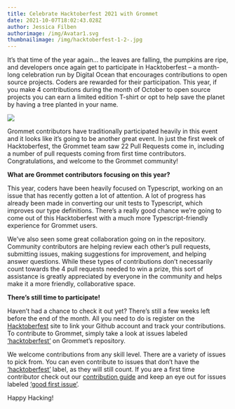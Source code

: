 ```yaml
---
title: Celebrate Hacktoberfest 2021 with Grommet
date: 2021-10-07T18:02:43.028Z
author: Jessica Filben
authorimage: /img/Avatar1.svg
thumbnailimage: /img/hacktoberfest-1-2-.jpg
---
```



It’s that time of the year again… the leaves are falling, the pumpkins are ripe, and developers once again get to participate in Hacktoberfest – a month-long celebration run by Digital Ocean that encourages contributions to open source projects. Coders are rewarded for their participation. This year, if you make 4 contributions during the month of October to open source projects you can earn a limited edition T-shirt or opt to help save the planet by having a tree planted in your name.

![](/img/hacktoberfest-1-2-.jpg)

Grommet contributors have traditionally participated heavily in this event and it looks like it’s going to be another great event. In just the first week of Hacktoberfest, the Grommet team saw 22 Pull Requests come in, including a number of pull requests coming from first time contributors. Congratulations, and welcome to the Grommet community!

**What are Grommet contributors focusing on this year?**

This year, coders have been heavily focused on Typescript, working on an issue that has recently gotten a lot of attention. A lot of progress has already been made in converting our unit tests to Typescript, which improves our type definitions. There’s a really good chance we’re going to come out of this Hacktoberfest with a much more Typescript-friendly experience for Grommet users.

We’ve also seen some great collaboration going on in the repository. Community contributors are helping review each other’s pull requests, submitting issues, making suggestions for improvement, and helping answer questions. While these types of contributions don’t necessarily count towards the 4 pull requests needed to win a prize, this sort of assistance is greatly appreciated by everyone in the community and helps make it a more friendly, collaborative space.

**There’s still time to participate!**

Haven’t had a chance to check it out yet? There’s still a few weeks left before the end of the month. All you need to do is register on the [Hacktoberfest](https://hacktoberfest.digitalocean.com/) site to link your Github account and track your contributions. To contribute to Grommet, simply take a look at issues labeled [‘hacktoberfest’](https://github.com/grommet/grommet/issues?q=is%3Aopen+is%3Aissue+label%3Ahacktoberfest) on Grommet’s repository.

We welcome contributions from any skill level. There are a variety of issues to pick from. You can even contribute to issues that don’t have the [‘hacktoberfest’](https://github.com/grommet/grommet/issues?q=is%3Aopen+is%3Aissue+label%3Ahacktoberfest) label, as they will still count. If you are a first time contributor check out our [contribution guide](https://github.com/grommet/grommet/blob/master/CONTRIBUTING.md) and keep an eye out for issues labeled [‘good first issue’](https://github.com/grommet/grommet/issues?q=is%3Aopen+is%3Aissue+label%3A%22good+first+issue%22). 

Happy Hacking!